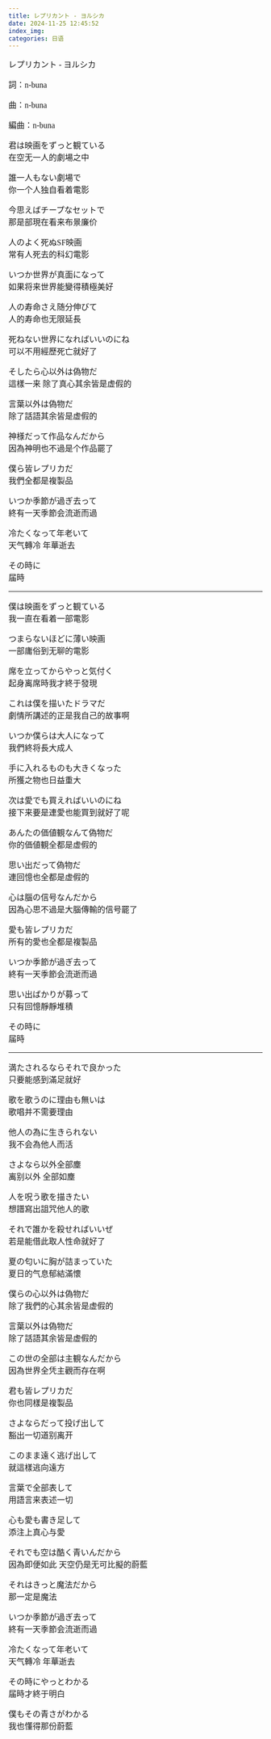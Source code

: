 ```yaml
---
title: レプリカント - ヨルシカ
date: 2024-11-25 12:45:52
index_img:
categories: 日语
---
```

<style>
p { font: 12pt Yu Mincho !important; }
</style>

レプリカント - ヨルシカ

詞：n-buna

曲：n-buna

編曲：n-buna

君は映画をずっと観ている  
在空无一人的劇場之中

誰一人もない劇場で  
你一个人独自看着電影

今思えばチープなセットで  
那是部現在看来布景廉价

人のよく死ぬSF映画  
常有人死去的科幻電影

いつか世界が真面になって  
如果将来世界能變得積極美好

人の寿命さえ随分伸びて  
人的寿命也无限延長

死ねない世界になればいいのにね  
可以不用經歷死亡就好了

そしたら心以外は偽物だ  
這樣一来  除了真心其余皆是虚假的

言葉以外は偽物だ  
除了話語其余皆是虚假的

神様だって作品なんだから  
因為神明也不過是个作品罷了

僕ら皆レプリカだ  
我們全都是複製品

いつか季節が過ぎ去って  
終有一天季節会流逝而過

冷たくなって年老いて  
天气轉冷  年華逝去

その時に  
届時

---

僕は映画をずっと観ている  
我一直在看着一部電影

つまらないほどに薄い映画  
一部庸俗到无聊的電影

席を立ってからやっと気付く  
起身离席時我才終于發現

これは僕を描いたドラマだ  
劇情所講述的正是我自己的故事啊

いつか僕らは大人になって  
我們終将長大成人

手に入れるものも大きくなった  
所獲之物也日益重大

次は愛でも買えればいいのにね  
接下来要是連愛也能買到就好了呢

あんたの価値観なんて偽物だ  
你的価値観全都是虚假的

思い出だって偽物だ  
連回憶也全都是虚假的

心は腦の信号なんだから  
因為心思不過是大腦傳輸的信号罷了

愛も皆レプリカだ  
所有的愛也全都是複製品

いつか季節が過ぎ去って  
終有一天季節会流逝而過

思い出ばかりが募って  
只有回憶靜靜堆積

その時に  
届時

---

満たされるならそれで良かった  
只要能感到滿足就好

歌を歌うのに理由も無いは  
歌唱并不需要理由

他人の為に生きられない   
我不会為他人而活

さよなら以外全部塵  
离别以外  全部如塵

人を呪う歌を描きたい  
想譜寫出詛咒他人的歌

それで誰かを殺せればいいぜ  
若是能借此取人性命就好了

夏の匂いに胸が詰まっていた  
夏日的气息郁結滿懷

僕らの心以外は偽物だ  
除了我們的心其余皆是虚假的

言葉以外は偽物だ  
除了話語其余皆是虚假的

この世の全部は主観なんだから  
因為世界全凭主觀而存在啊

君も皆レプリカだ  
你也同樣是複製品

さよならだって投げ出して  
豁出一切道别离开

このまま遠く逃げ出して  
就這樣逃向遠方

言葉で全部表して  
用語言来表述一切

心も愛も書き足して  
添注上真心与愛

それでも空は酷く青いんだから  
因為即便如此  天空仍是无可比擬的蔚藍

それはきっと魔法だから  
那一定是魔法

いつか季節が過ぎ去って  
終有一天季節会流逝而過

冷たくなって年老いて  
天气轉冷  年華逝去

その時にやっとわかる  
届時才終于明白

僕もその青さがわかる  
我也懂得那份蔚藍
